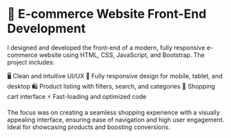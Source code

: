 # 🛒 E-commerce Website Front-End Development

I designed and developed the front-end of a modern, fully responsive e-commerce website using HTML, CSS, JavaScript, and Bootstrap. The project includes:

🖥️ Clean and intuitive UI/UX
📱 Fully responsive design for mobile, tablet, and desktop
🛍️ Product listing with filters, search, and categories
🧾 Shopping cart interface
⚡ Fast-loading and optimized code

The focus was on creating a seamless shopping experience with a visually appealing interface, ensuring ease of navigation and high user engagement. Ideal for showcasing products and boosting conversions.

